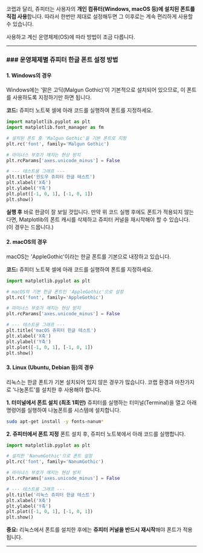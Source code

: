 코랩과 달리, 쥬피터는 사용자의 **개인 컴퓨터(Windows, macOS 등)에 설치된 폰트를 직접 사용**합니다. 따라서 한번만 제대로 설정해두면 그 이후로는 계속 편리하게 사용할 수 있습니다.

사용하고 계신 운영체제(OS)에 따라 방법이 조금 다릅니다. 

-----

### \#\#\# 운영체제별 쥬피터 한글 폰트 설정 방법

#### **1. Windows의 경우**

Windows에는 '맑은 고딕(Malgun Gothic)'이 기본적으로 설치되어 있으므로, 이 폰트를 사용하도록 지정하기만 하면 됩니다.

**코드:**
쥬피터 노트북 셀에 아래 코드를 실행하여 폰트를 지정하세요.

```python
import matplotlib.pyplot as plt
import matplotlib.font_manager as fm

# 설치된 폰트 중 'Malgun Gothic'을 기본 폰트로 지정
plt.rc('font', family='Malgun Gothic')

# 마이너스 부호가 깨지는 현상 방지
plt.rcParams['axes.unicode_minus'] = False

# --- 테스트용 그래프 ---
plt.title('윈도우 쥬피터 한글 테스트')
plt.xlabel('X축')
plt.ylabel('Y축')
plt.plot([-1, 0, 1], [-1, 0, 1])
plt.show()
```

**실행 후** 바로 한글이 잘 보일 것입니다. 만약 위 코드 실행 후에도 폰트가 적용되지 않는다면, Matplotlib의 폰트 캐시를 삭제하고 쥬피터 커널을 재시작해야 할 수 있습니다. (이 경우는 드뭅니다.)

#### **2. macOS의 경우**

macOS는 'AppleGothic'이라는 한글 폰트를 기본으로 내장하고 있습니다.

**코드:**
쥬피터 노트북 셀에 아래 코드를 실행하여 폰트를 지정하세요.

```python
import matplotlib.pyplot as plt

# macOS의 기본 한글 폰트인 'AppleGothic'으로 설정
plt.rc('font', family='AppleGothic')

# 마이너스 부호가 깨지는 현상 방지
plt.rcParams['axes.unicode_minus'] = False

# --- 테스트용 그래프 ---
plt.title('macOS 쥬피터 한글 테스트')
plt.xlabel('X축')
plt.ylabel('Y축')
plt.plot([-1, 0, 1], [-1, 0, 1])
plt.show()
```

#### **3. Linux (Ubuntu, Debian 등)의 경우**

리눅스는 한글 폰트가 기본 설치되어 있지 않은 경우가 많습니다. 코랩 환경과 마찬가지로 '나눔폰트'를 설치한 후 사용해야 합니다.

**1. 터미널에서 폰트 설치 (최초 1회만)**
쥬피터를 실행하는 터미널(Terminal)을 열고 아래 명령어를 실행하여 나눔폰트를 시스템에 설치합니다.

```bash
sudo apt-get install -y fonts-nanum*
```

**2. 쥬피터에서 폰트 지정**
폰트 설치 후, 쥬피터 노트북에서 아래 코드를 실행합니다.

```python
import matplotlib.pyplot as plt

# 설치한 'NanumGothic'으로 폰트 설정
plt.rc('font', family='NanumGothic')

# 마이너스 부호가 깨지는 현상 방지
plt.rcParams['axes.unicode_minus'] = False

# --- 테스트용 그래프 ---
plt.title('리눅스 쥬피터 한글 테스트')
plt.xlabel('X축')
plt.ylabel('Y축')
plt.plot([-1, 0, 1], [-1, 0, 1])
plt.show()
```

**중요:** 리눅스에서 폰트를 설치한 후에는 **쥬피터 커널을 반드시 재시작**해야 폰트가 적용됩니다.

-----
